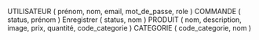 UTILISATEUR ( prénom, nom, email, mot_de_passe, role )
COMMANDE ( status, prénom )
Enregistrer ( status, nom )
PRODUIT ( nom, description, image, prix, quantité, code_categorie )
CATEGORIE ( code_categorie, nom )